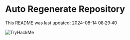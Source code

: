 # Auto Regenerate Repository

This README was last updated: 2024-08-14 08:29:40

 ![TryHackMe](https://tryhackme-badges.s3.amazonaws.com/deshoha.png)
